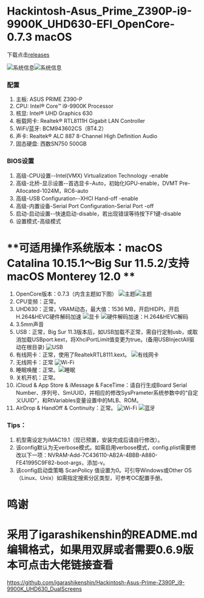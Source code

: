 # Hackintosh-Asus_Prime_Z390P-i9-9900K_UHD630-EFI_OpenCore-0.7.3 macOS
下载点击[releases](https://github.com/jhihhe/Hackintosh-Asus_Prime_Z390P-i9-9900K_UHD630-EFI_OpenCore-0.7.3-macOS/releases)

![系统信息](https://i.loli.net/2021/08/12/cyBZNPtbaU41hAE.png)![系统信息](https://i.loli.net/2021/09/13/p8vnAeSRNzrK7Df.png)

### 配置
1. 主板: ASUS PRIME Z390-P
1. CPU: Intel® Core™ i9-9900K Processor
1. 核显: Intel® UHD Graphics 630
1. 板载网卡: Realtek® RTL8111H Gigabit LAN Controller
1. WiFi/蓝牙: BCM943602CS（BT4.2）
1. 声卡: Realtek® ALC 887 8-Channel High Definition Audio
1. 固态硬盘: 西数SN750 500GB

### BIOS设置
1. 高级-CPU设置--Intel(VMX) Virtualization Technology -enable
1. 高级-北桥-显示设置--首选显卡-Auto，初始化IGPU-enable，DVMT Pre-Allocated-1024M，RC6-auto
1. 高级-USB Configuration--XHCI Hand-off -enable
1. 高级-内置设备-Serial Port Configuration-Serial Port -off
1. 启动-启动设置--快速启动-disable，若出现错误等待按下F1键-disable
1. 设置模式-高级模式

# **可适用操作系统版本：macOS Catalina 10.15.1～Big Sur 11.5.2/支持macOS Monterey 12.0 **

1. OpenCore版本：0.7.3（内含主题如下图） ![主题](https://i.loli.net/2021/09/11/t4FBZPeHkwdufiG.png)![主题](https://i.loli.net/2021/07/31/uFHJD2BMazqmTcA.png)
1. CPU变频：正常。
1. UHD630：正常，VRAM动态，最大值：1536 MB，开启HIDPI，开启H.264&HEVC硬件解码加速 ![显卡](https://i.loli.net/2021/07/23/nSDZyHCFM9KbvwO.png) ![硬件解码加速：H.264&HEVC解码](https://i.loli.net/2021/07/23/cu7ZCYEIqe3sROt.png)
1. 3.5mm声音
1. USB：正常，Big Sur 11.3版本后，如USB加载不正常，需自行定制usb，或取消加载USBport.kext，将XhciPortLimit值变更为true。(备用USBInjectAll驱动在根目录) ![USB](https://i.loli.net/2021/06/12/1XyQrsM7m2paN4f.png)
1. 有线网卡：正常，使用了RealtekRTL8111.kext。 ![有线网卡](https://i.loli.net/2021/06/12/29lJdKBqonkjtcp.png)
1. 无线网卡：正常 ![Wi-Fi](https://i.loli.net/2021/06/12/ilADj9OuVmFsztp.png)
1. 睡眠唤醒：正常。![睡眠](https://i.loli.net/2021/06/12/1K98Dbj3eFywfnY.png)
1. 关机开机：正常。
1. iCloud & App Store & iMessage & FaceTime：请自行生成Board Serial Number、序列号、SmUUID，并相应的修改SysPrameter系统参数中的“自定义UUID”，和RtVariables变量设置中的MLB、ROM。
1. AirDrop & HandOff & Continuity：正常。
![Wi-Fi](https://i.loli.net/2021/06/12/1UrwpiNsKfIb8g3.png)
![蓝牙](https://i.loli.net/2021/06/12/DJma7dLzorEniOp.png)

### Tips：

1. 机型需设定为iMAC19.1（现已预置，安装完成后请自行修改）。
1. 该config默认为无verbose模式。如需启用verbose模式，config.plist需要修改以下一项：NVRAM-Add-7C436110-AB2A-4BBB-A880-FE41995C9F82-boot-args，添加-v。
1. 该config启动盘策略 ScanPolicy 值设置为0。可引导Windows或Other OS（Linux、Unix）如需指定搜索分区类型，可参考OC配置手册。

# 鸣谢 
# 采用了igarashikenshin的README.md编辑格式，如果用双屏或者需要0.6.9版本可点击大佬链接查看
https://github.com/igarashikenshin/Hackintosh-Asus-Prime-Z390P_i9-9900K_UHD630_DualScreens
